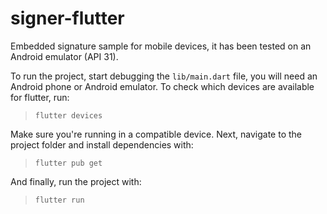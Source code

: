 # signer-flutter

Embedded signature sample for mobile devices, it has been tested on an Android emulator (API 31).

To run the project, start debugging the `lib/main.dart` file, you will need an Android phone or Android emulator. To check which devices are available for flutter, run:

> `flutter devices`

Make sure you're running in a compatible device. Next, navigate to the project folder and install dependencies with:

> `flutter pub get`

And finally, run the project with:

> `flutter run`